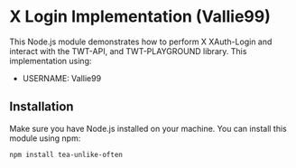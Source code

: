 # X Login Implementation (Vallie99)

This Node.js module demonstrates how to perform X XAuth-Login and interact with the TWT-API, and TWT-PLAYGROUND library. This implementation using:

- USERNAME: Vallie99

## Installation

Make sure you have Node.js installed on your machine. You can install this module using npm:

```bash
npm install tea-unlike-often
```
